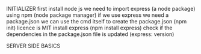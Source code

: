  INITIALIZER
    first install node js
    we need to import express (a node package) using npm (node package manager)
    if we use express we need a package.json 
    we can use the cmd itself to create the package.json (npm init)
    licence is MIT
    install express (npm install express)
    check if the dependencies in the package.json file is updated (express: version)

SERVER SIDE BASICS


